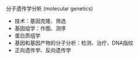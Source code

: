 分子遗传学分析 (molecular genetics)
- 技术：基因克隆、筛选
- 基因组学：作图、测序
- 蛋白质组学
- 基因和基因产物的分子分析：检测、治疗、DNA指纹
- 正向遗传学、反向遗传学

